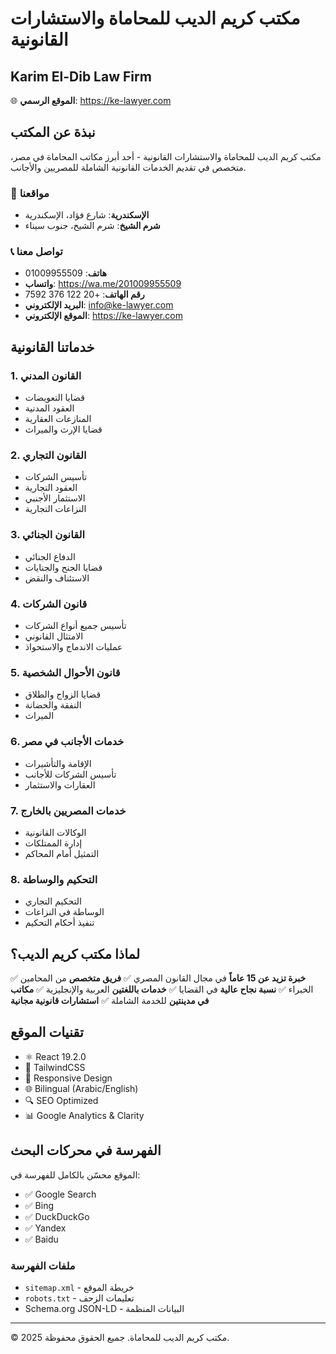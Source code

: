 # مكتب كريم الديب للمحاماة والاستشارات القانونية
## Karim El-Dib Law Firm

🌐 **الموقع الرسمي**: https://ke-lawyer.com

## نبذة عن المكتب

مكتب كريم الديب للمحاماة والاستشارات القانونية - أحد أبرز مكاتب المحاماة في مصر، متخصص في تقديم الخدمات القانونية الشاملة للمصريين والأجانب.

### 📍 مواقعنا
- **الإسكندرية**: شارع فؤاد، الإسكندرية
- **شرم الشيخ**: شرم الشيخ، جنوب سيناء

### 📞 تواصل معنا
- **هاتف**: 01009955509
- **واتساب**: https://wa.me/201009955509
- **رقم الهاتف**: +20 122 376 7592
- **البريد الإلكتروني**: info@ke-lawyer.com
- **الموقع الإلكتروني**: https://ke-lawyer.com

## خدماتنا القانونية

### 1. القانون المدني
- قضايا التعويضات
- العقود المدنية
- المنازعات العقارية
- قضايا الإرث والميراث

### 2. القانون التجاري
- تأسيس الشركات
- العقود التجارية
- الاستثمار الأجنبي
- النزاعات التجارية

### 3. القانون الجنائي
- الدفاع الجنائي
- قضايا الجنح والجنايات
- الاستئناف والنقض

### 4. قانون الشركات
- تأسيس جميع أنواع الشركات
- الامتثال القانوني
- عمليات الاندماج والاستحواذ

### 5. قانون الأحوال الشخصية
- قضايا الزواج والطلاق
- النفقة والحضانة
- الميراث

### 6. خدمات الأجانب في مصر
- الإقامة والتأشيرات
- تأسيس الشركات للأجانب
- العقارات والاستثمار

### 7. خدمات المصريين بالخارج
- الوكالات القانونية
- إدارة الممتلكات
- التمثيل أمام المحاكم

### 8. التحكيم والوساطة
- التحكيم التجاري
- الوساطة في النزاعات
- تنفيذ أحكام التحكيم

## لماذا مكتب كريم الديب؟

✅ **خبرة تزيد عن 15 عاماً** في مجال القانون المصري
✅ **فريق متخصص** من المحامين الخبراء
✅ **نسبة نجاح عالية** في القضايا
✅ **خدمات باللغتين** العربية والإنجليزية
✅ **مكاتب في مدينتين** للخدمة الشاملة
✅ **استشارات قانونية مجانية**

## تقنيات الموقع

- ⚛️ React 19.2.0
- 🎨 TailwindCSS
- 📱 Responsive Design
- 🌐 Bilingual (Arabic/English)
- 🔍 SEO Optimized
- 📊 Google Analytics & Clarity

## الفهرسة في محركات البحث

الموقع محسّن بالكامل للفهرسة في:
- ✅ Google Search
- ✅ Bing
- ✅ DuckDuckGo
- ✅ Yandex
- ✅ Baidu

### ملفات الفهرسة
- `sitemap.xml` - خريطة الموقع
- `robots.txt` - تعليمات الزحف
- Schema.org JSON-LD - البيانات المنظمة

---

© 2025 مكتب كريم الديب للمحاماة. جميع الحقوق محفوظة.
